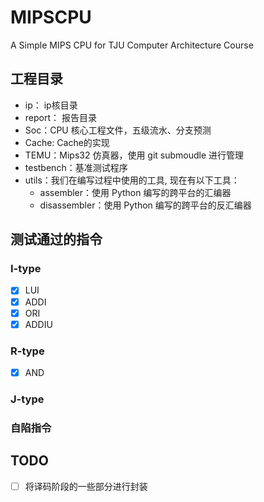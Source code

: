 # MIPSCPU
A Simple MIPS CPU for TJU Computer Architecture Course

## 工程目录
- ip： ip核目录
- report： 报告目录
- Soc：CPU 核心工程文件，五级流水、分支预测
- Cache: Cache的实现
- TEMU：Mips32 仿真器，使用 git submoudle 进行管理
- testbench：基准测试程序
- utils：我们在编写过程中使用的工具, 现在有以下工具：
  - assembler：使用 Python 编写的跨平台的汇编器
  - disassembler：使用 Python 编写的跨平台的反汇编器

## 测试通过的指令
### I-type
- [x] LUI
- [x] ADDI 
- [x] ORI 
- [x] ADDIU 

### R-type
- [x] AND

### J-type

### 自陷指令

## TODO
- [ ] 将译码阶段的一些部分进行封装